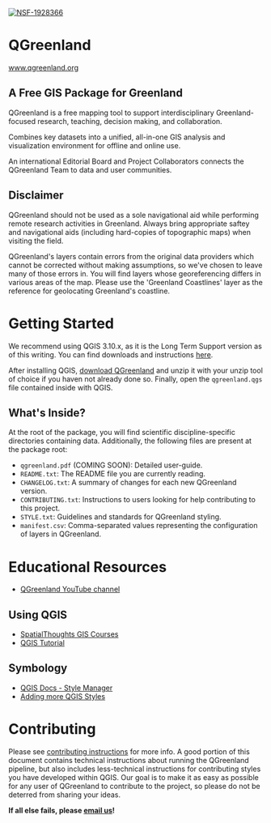 [![NSF-1928366](https://img.shields.io/badge/NSF-1928393-red.svg)](https://nsf.gov/awardsearch/showAward?AWD_ID=1928393)

# QGreenland

www.qgreenland.org


## A Free GIS Package for Greenland

QGreenland is a free mapping tool to support interdisciplinary
Greenland-focused research, teaching, decision making, and collaboration.

Combines key datasets into a unified, all-in-one GIS analysis and visualization
environment for offline and online use.

An international Editorial Board and Project Collaborators connects the
QGreenland Team to data and user communities.


## Disclaimer

QGreenland should not be used as a sole navigational aid while performing remote
research activities in Greenland. Always bring appropriate saftey and
navigational aids (including hard-copies of topographic maps) when visiting the
field.

QGreenland's layers contain errors from the original data providers which
cannot be corrected without making assumptions, so we've chosen to leave many
of those errors in. You will find layers whose georeferencing differs in
various areas of the map. Please use the 'Greenland Coastlines' layer as the
reference for geolocating Greenland's coastline.


# Getting Started

We recommend using QGIS 3.10.x, as it is the Long Term Support version as of
this writing. You can find downloads and instructions
[here](https://qgis.org/en/site/forusers/download.html).

After installing QGIS, [download QGreenland](http://www.qgreenland.org/explore) and
unzip it with your unzip tool of choice if you haven not already done so.
Finally, open the `qgreenland.qgs` file contained inside with QGIS.


## What's Inside?

At the root of the package, you will find scientific discipline-specific
directories containing data. Additionally, the following files are present at
the package root:

* `qgreenland.pdf` (COMING SOON): Detailed user-guide.
* `README.txt`: The README file you are currently reading.
* `CHANGELOG.txt`: A summary of changes for each new QGreenland version.
* `CONTRIBUTING.txt`: Instructions to users looking for help contributing to
  this project.
* `STYLE.txt`: Guidelines and standards for QGreenland styling.
* `manifest.csv`: Comma-separated values representing the configuration of
  layers in QGreenland.


# Educational Resources

* [QGreenland YouTube channel](https://www.youtube.com/channel/UCjWae_Jrbognx2ju_SHBZ2A/videos)


## Using QGIS

* [SpatialThoughts GIS Courses](https://courses.spatialthoughts.com/)
* [QGIS Tutorial](https://gisgeography.com/qgis-tutorial-how-to-use-qgis-3/)


## Symbology

* [QGIS Docs - Style Manager](https://docs.qgis.org/3.10/en/docs/user_manual/style_library/style_manager.html)
* [Adding more QGIS Styles](https://www.youtube.com/watch?v=rmYehinZa1U)


# Contributing

Please see [contributing instructions](CONTRIBUTING.md) for more info. A good
portion of this document contains technical instructions about running the
QGreenland pipeline, but also includes less-technical instructions for
contributing styles you have developed within QGIS. Our goal is to make it as
easy as possible for any user of QGreenland to contribute to the project, so
please do not be deterred from sharing your ideas.

**If all else fails, please [email us](mailto:qgreenland.info@gmail.com)!**
